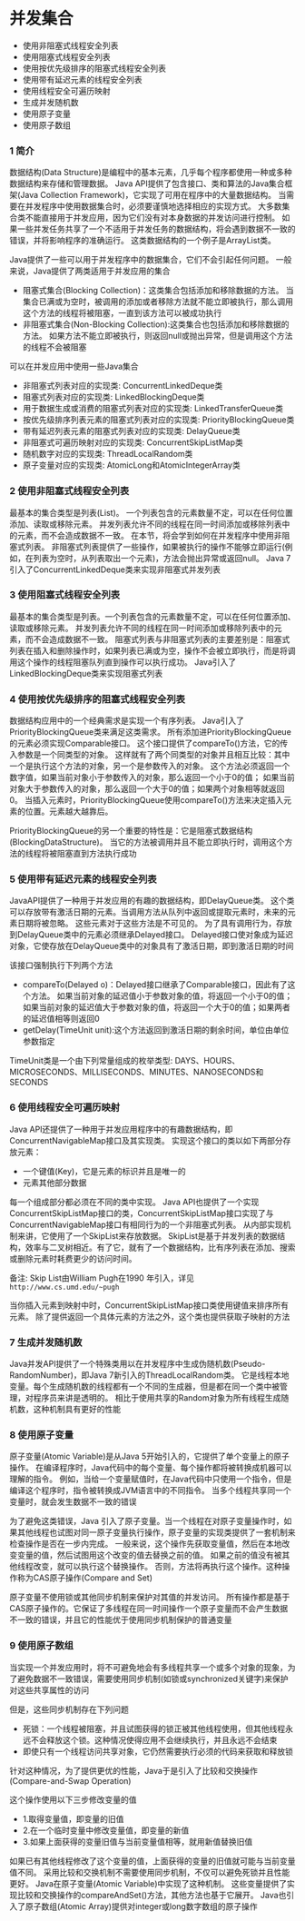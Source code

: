 并发集合
========

- 使用非阻塞式线程安全列表
- 使用阻塞式线程安全列表
- 使用按优先级排序的阻塞式线程安全列表
- 使用带有延迟元素的线程安全列表
- 使用线程安全可遍历映射
- 生成并发随机数
- 使用原子变量
- 使用原子数组

### 1 简介
数据结构(Data Structure)是编程中的基本元素，几乎每个程序都使用一种或多种数据结构来存储和管理数据。
Java API提供了包含接口、类和算法的Java集合框架(Java Collection Framework)，它实现了可用在程序中的大量数据结构。
当需要在并发程序中使用数据集合时，必须要谨慎地选择相应的实现方式。
大多数集合类不能直接用于并发应用，因为它们没有对本身数据的并发访问进行控制。
如果一些并发任务共享了一个不适用于并发任务的数据结构，将会遇到数据不一致的错误，并将影响程序的准确运行。
这类数据结构的一个例子是ArrayList类。

Java提供了一些可以用于并发程序中的数据集合，它们不会引起任何问题。
一般来说，Java提供了两类适用于并发应用的集合
- 阻塞式集合(Blocking Collection)：这类集合包括添加和移除数据的方法。
当集合已满或为空时，被调用的添加或者移除方法就不能立即被执行，那么调用这个方法的线程将被阻塞，一直到该方法可以被成功执行
- 非阻塞式集合(Non-Blocking Collection):这类集合也包括添加和移除数据的方法。
如果方法不能立即被执行，则返回null或抛出异常，但是调用这个方法的线程不会被阻塞

可以在并发应用中使用一些Java集合
- 非阻塞式列表对应的实现类: ConcurrentLinkedDeque类
- 阻塞式列表对应的实现类: LinkedBlockingDeque类
- 用于数据生成或消费的阻塞式列表对应的实现类: LinkedTransferQueue类
- 按优先级排序列表元素的阻塞式列表对应的实现类: PriorityBlockingQueue类
- 带有延迟列表元素的阻塞式列表对应的实现类: DelayQueue类
- 非阻塞式可遍历映射对应的实现类: ConcurrentSkipListMap类
- 随机数字对应的实现类: ThreadLocalRandom类
- 原子变量对应的实现类: AtomicLong和AtomicIntegerArray类

### 2 使用非阻塞式线程安全列表
最基本的集合类型是列表(List)。
一个列表包含的元素数量不定，可以在任何位置添加、读取或移除元素。
并发列表允许不同的线程在同一时间添加或移除列表中的元素，而不会造成数据不一致。
在本节，将会学到如何在并发程序中使用非阻塞式列表。
非阻塞式列表提供了一些操作，如果被执行的操作不能够立即运行(例如，在列表为空时，从列表取出一个元素)，方法会抛出异常或返回null。
Java 7引入了ConcurrentLinkedDeque类来实现非阻塞式并发列表

### 3 使用阻塞式线程安全列表
最基本的集合类型是列表。一个列表包含的元素数量不定，可以在任何位置添加、读取或移除元素。
并发列表允许不同的线程在同一时间添加或移除列表中的元素，而不会造成数据不一致。
阻塞式列表与非阻塞式列表的主要差别是：阻塞式列表在插入和删除操作时，如果列表已满或为空，操作不会被立即执行，而是将调用这个操作的线程阻塞队列直到操作可以执行成功。
Java引入了LinkedBlockingDeque类来实现阻塞式列表

### 4 使用按优先级排序的阻塞式线程安全列表
数据结构应用中的一个经典需求是实现一个有序列表。
Java引入了PriorityBlockingQueue类来满足这类需求。
所有添加进PriorityBlockingQueue的元素必须实现Comparable接口。
这个接口提供了compareTo()方法，它的传入参数是一个同类型的对象。
这样就有了两个同类型的对象并且相互比较：其中一个是执行这个方法的对象，另一个是参数传入的对象。
这个方法必须返回一个数字值，如果当前对象小于参数传入的对象，那么返回一个小于0的值；
如果当前对象大于参数传入的对象，那么返回一个大于0的值；如果两个对象相等就返回0。
当插入元素时，PriorityBlockingQueue使用compareTo()方法来决定插入元素的位置。元素越大越靠后。

PriorityBlockingQueue的另一个重要的特性是：它是阻塞式数据结构(BlockingDataStructure)。
当它的方法被调用并且不能立即执行时，调用这个方法的线程将被阻塞直到方法执行成功

### 5 使用带有延迟元素的线程安全列表
JavaAPI提供了一种用于并发应用的有趣的数据结构，即DelayQueue类。
这个类可以存放带有激活日期的元素。当调用方法从队列中返回或提取元素时，未来的元素日期将被忽略。
这些元素对于这些方法是不可见的。
为了具有调用行为，存放到DelayQueue类中的元素必须继承Delayed接口。
Delayed接口使对象成为延迟对象，它使存放在DelayQueue类中的对象具有了激活日期，即到激活日期的时间

该接口强制执行下列两个方法
- compareTo(Delayed o)：Delayed接口继承了Comparable接口，因此有了这个方法。
如果当前对象的延迟值小于参数对象的值，将返回一个小于0的值；如果当前对象的延迟值大于参数对象的值，将返回一个大于0的值；如果两者的延迟值相等则返回0
- getDelay(TimeUnit unit):这个方法返回到激活日期的剩余时间，单位由单位参数指定

TimeUnit类是一个由下列常量组成的枚举类型: DAYS、HOURS、MICROSECONDS、MILLISECONDS、MINUTES、NANOSECONDS和SECONDS

### 6 使用线程安全可遍历映射
Java API还提供了一种用于并发应用程序中的有趣数据结构，即ConcurrentNavigableMap接口及其实现类。
实现这个接口的类以如下两部分存放元素：
- 一个键值(Key)，它是元素的标识并且是唯一的
- 元素其他部分数据

每一个组成部分都必须在不同的类中实现。
Java API也提供了一个实现ConcurrentSkipListMap接口的类，ConcurrentSkipListMap接口实现了与ConcurrentNavigableMap接口有相同行为的一个非阻塞式列表。
从内部实现机制来讲，它使用了一个SkipList来存放数据。
SkipList是基于并发列表的数据结构，效率与二叉树相近。有了它，就有了一个数据结构，比有序列表在添加、搜索或删除元素时耗费更少的访问时间。

备注: Skip List由William Pugh在1990 年引入，详见```http://www.cs.umd.edu/~pugh```

当你插入元素到映射中时，ConcurrentSkipListMap接口类使用键值来排序所有元素。
除了提供返回一个具体元素的方法之外，这个类也提供获取子映射的方法

### 7 生成并发随机数
Java并发API提供了一个特殊类用以在并发程序中生成伪随机数(Pseudo-RandomNumber)，即Java 7新引入的ThreadLocalRandom类。
它是线程本地变量。每个生成随机数的线程都有一个不同的生成器，但是都在同一个类中被管理，对程序员来讲是透明的。
相比于使用共享的Random对象为所有线程生成随机数，这种机制具有更好的性能

### 8 使用原子变量
原子变量(Atomic Variable)是从Java 5开始引入的，它提供了单个变量上的原子操作。
在编译程序时，Java代码中的每个变量、每个操作都将被转换成机器可以理解的指令。
例如，当给一个变量赋值时，在Java代码中只使用一个指令，但是编译这个程序时，指令被转换成JVM语言中的不同指令。
当多个线程共享同一个变量时，就会发生数据不一致的错误

为了避免这类错误，Java 引入了原子变量。当一个线程在对原子变量操作时，如果其他线程也试图对同一原子变量执行操作，原子变量的实现类提供了一套机制来检查操作是否在一步内完成。
一般来说，这个操作先获取变量值，然后在本地改变变量的值，然后试图用这个改变的值去替换之前的值。
如果之前的值没有被其他线程改变，就可以执行这个替换操作。
否则，方法将再执行这个操作。这种操作称为CAS原子操作(Compare and Set)

原子变量不使用锁或其他同步机制来保护对其值的并发访问。
所有操作都是基于CAS原子操作的。它保证了多线程在同一时间操作一个原子变量而不会产生数据不一致的错误，并且它的性能优于使用同步机制保护的普通变量

### 9 使用原子数组
当实现一个并发应用时，将不可避免地会有多线程共享一个或多个对象的现象，为了避免数据不一致错误，需要使用同步机制(如锁或synchronized关键字)来保护对这些共享属性的访问

但是，这些同步机制存在下列问题  
- 死锁：一个线程被阻塞，并且试图获得的锁正被其他线程使用，但其他线程永远不会释放这个锁。这种情况使得应用不会继续执行，并且永远不会结束
- 即使只有一个线程访问共享对象，它仍然需要执行必须的代码来获取和释放锁

针对这种情况，为了提供更优的性能，Java于是引入了比较和交换操作(Compare-and-Swap Operation)

这个操作使用以下三步修改变量的值  
- 1.取得变量值，即变量的旧值  
- 2.在一个临时变量中修改变量值，即变量的新值  
- 3.如果上面获得的变量旧值与当前变量值相等，就用新值替换旧值  

如果已有其他线程修改了这个变量的值，上面获得的变量的旧值就可能与当前变量值不同。
采用比较和交换机制不需要使用同步机制，不仅可以避免死锁并且性能更好。
Java在原子变量(Atomic Variable)中实现了这种机制。
这些变量提供了实现比较和交换操作的compareAndSet()方法，其他方法也基于它展开。
Java也引入了原子数组(Atomic Array)提供对integer或long数字数组的原子操作



